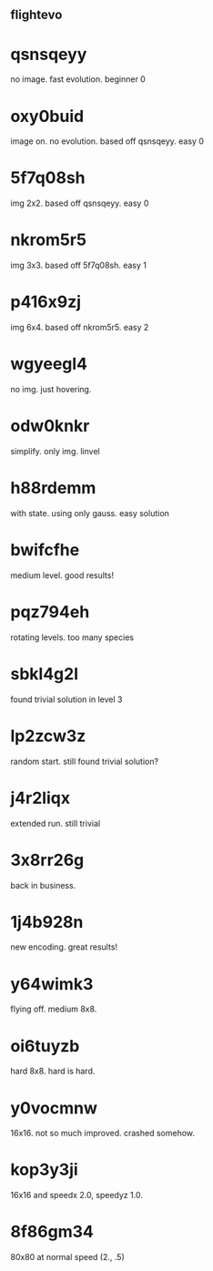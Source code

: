 ## flightevo

# qsnsqeyy

no image. fast evolution. beginner 0

# oxy0buid

image on. no evolution. based off qsnsqeyy. easy 0

# 5f7q08sh

img 2x2. based off qsnsqeyy. easy 0

# nkrom5r5

img 3x3. based off 5f7q08sh. easy 1

# p416x9zj

img 6x4. based off nkrom5r5. easy 2

# wgyeegl4

no img. just hovering.

# odw0knkr

simplify. only img. linvel

# h88rdemm

with state. using only gauss. easy solution

# bwifcfhe

medium level. good results!

# pqz794eh

rotating levels. too many species

# sbkl4g2l

found trivial solution in level 3

# lp2zcw3z

random start. still found trivial solution?

# j4r2liqx

extended run. still trivial

# 3x8rr26g

back in business.

# 1j4b928n

new encoding. great results!

# y64wimk3

flying off. medium 8x8.

# oi6tuyzb

hard 8x8. hard is hard.

# y0vocmnw

16x16. not so much improved. crashed somehow.

# kop3y3ji

16x16 and speedx 2.0, speedyz 1.0.

# 8f86gm34

80x80 at normal speed (2., .5)